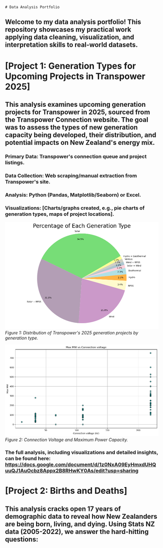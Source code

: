 	# Data Analysis Portfolio
## Welcome to my data analysis portfolio! This repository showcases my practical work applying data cleaning, visualization, and interpretation skills to real-world datasets.

# [Project 1: Generation Types for Upcoming Projects in Transpower 2025]

## This analysis examines upcoming generation projects for Transpower in 2025, sourced from the Transpower Connection website. The goal was to assess the types of new generation capacity being developed, their distribution, and potential impacts on New Zealand's energy mix.

### Primary Data: Transpower's connection queue and project listings.
 ### Data Collection: Web scraping/manual extraction from Transpower's site.
 ### Analysis: Python (Pandas, Matplotlib/Seaborn) or Excel.
 ### Visualizations: [Charts/graphs created, e.g., pie charts of generation types, maps of project locations].


![Generation Type Breakdown](images/generation_type_pie_chart.png)
*Figure 1: Distribution of Transpower's 2025 generation projects by generation type.*  

![Generation Type Breakdown](images/max_mw_connection_voltage.png)
*Figure 2: Connection Voltage and Maximum Power Capacity.*

 ### The full analysis, including visualizations and detailed insights, can be found here: https://docs.google.com/document/d/1z0NxA09EyHmxdUHQuuQJ1AuOcbz8Appx2B8RHwKY0As/edit?usp=sharing

# [Project 2: Births and Deaths]

## This analysis cracks open 17 years of demographic data to reveal how New Zealanders are being born, living, and dying. Using Stats NZ data (2005-2022), we answer the hard-hitting questions:
